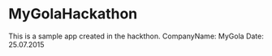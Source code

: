 # MyGolaHackathon

This is a sample app created in the hackthon.
CompanyName: MyGola
Date: 25.07.2015
